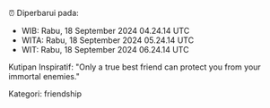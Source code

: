⏰ Diperbarui pada:
- WIB: Rabu, 18 September 2024 04.24.14 UTC
- WITA: Rabu, 18 September 2024 05.24.14 UTC
- WIT: Rabu, 18 September 2024 06.24.14 UTC

Kutipan Inspiratif:
"Only a true best friend can protect you from your immortal enemies."


Kategori: friendship

